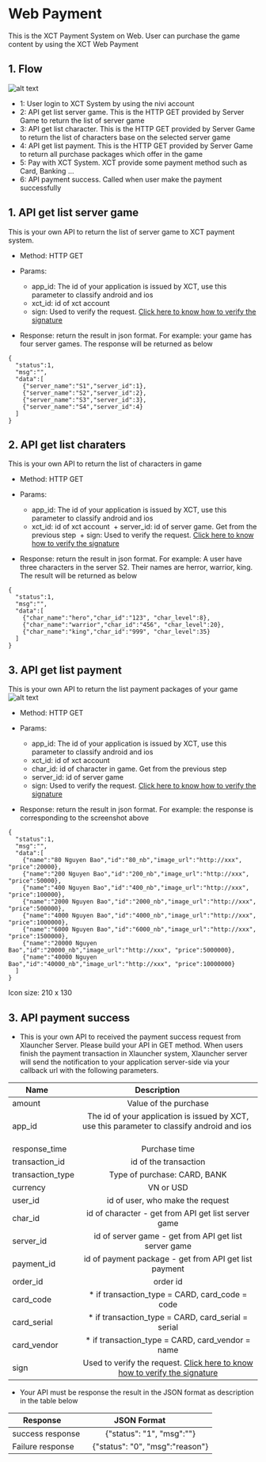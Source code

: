 # Web Payment
This is the XCT Payment System on Web. User can purchase the game content by using the XCT Web Payment
## 1. Flow
![alt text](https://github.com/xctcorporation/ServerIntegration/blob/master/webpayment_flow.jpg)

- 1: User login to XCT System by using the nivi account
- 2: API get list server game. This is the HTTP GET provided by Server Game to return the list of server game 
- 3: API get list character. This is the HTTP GET provided by Server Game to return the list of characters base on the selected server game 
- 4: API get list payment. This is the HTTP GET provided by Server Game to return all purchase packages which offer in the game
- 5: Pay with XCT System. XCT provide some payment method such as Card, Banking ...
- 6: API payment success. Called when user make the payment successfully

## 1. API get list server game
This is your own API to return the list of server game to XCT payment system.
- Method: HTTP GET
- Params: 
  + app_id: The id of your application is issued by XCT, use this parameter to classify android and ios
  + xct_id: id of xct account
  + sign: Used to verify the request. [Click here to know how to verify the signature](https://github.com/xctcorporation/ServerIntegration/blob/master/HowToCreateSignature.md#21-api-get-list-server-game)
  
- Response: return the result in json format. For example: your game has four server games. The response will be returned as below
```
{
  "status":1,
  "msg":"",
  "data":[
    {"server_name":"S1","server_id":1},
    {"server_name":"S2","server_id":2},
    {"server_name":"S3","server_id":3},
    {"server_name":"S4","server_id":4}
  ]
}
```

## 2. API get list charaters
This is your own API to return the list of characters in game
- Method: HTTP GET
- Params: 
  + app_id: The id of your application is issued by XCT, use this parameter to classify android and ios
  + xct_id: id of xct account
  + server_id: id of server game. Get from the previous step
  + sign: Used to verify the request. [Click here to know how to verify the signature](https://github.com/xctcorporation/ServerIntegration/blob/master/HowToCreateSignature.md#22-api-get-list-characters)
  
- Response: return the result in json format. For example: A user have three characters in the server S2. Their names are herror, warrior, king. The result will be returned as below
```
{
  "status":1,
  "msg":"",
  "data":[
    {"char_name":"hero","char_id":"123", "char_level":8},
    {"char_name":"warrior","char_id":"456", "char_level":20},
    {"char_name":"king","char_id":"999", "char_level":35}
  ]
}
```

## 3. API get list payment
This is your own API to return the list payment packages of your game
![alt text](https://github.com/xctcorporation/ServerIntegration/blob/master/payment_packages.png)

- Method: HTTP GET
- Params: 
  + app_id: The id of your application is issued by XCT, use this parameter to classify android and ios
  + xct_id: id of xct account
  + char_id: id of character in game. Get from the previous step
  + server_id: id of server game
  + sign: Used to verify the request. [Click here to know how to verify the signature](https://github.com/xctcorporation/ServerIntegration/blob/master/HowToCreateSignature.md#23-api-get-list-payment)
  
- Response: return the result in json format. For example: the response is corresponding to the screenshot above
```
{
  "status":1,
  "msg":"",
  "data":[
    {"name":"80 Nguyen Bao","id":"80_nb","image_url":"http://xxx", "price":20000},
    {"name":"200 Nguyen Bao","id":"200_nb","image_url":"http://xxx", "price":50000},
    {"name":"400 Nguyen Bao","id":"400_nb","image_url":"http://xxx", "price":100000},
    {"name":"2000 Nguyen Bao","id":"2000_nb","image_url":"http://xxx", "price":500000},
    {"name":"4000 Nguyen Bao","id":"4000_nb","image_url":"http://xxx", "price":1000000},
    {"name":"6000 Nguyen Bao","id":"6000_nb","image_url":"http://xxx", "price":1500000},
    {"name":"20000 Nguyen Bao","id":"20000_nb","image_url":"http://xxx", "price":5000000},
    {"name":"40000 Nguyen Bao","id":"40000_nb","image_url":"http://xxx", "price":10000000}
  ]
}
```
Icon size: 210 x 130

## 3. API payment success
- This is your own API to received the payment success request from Xlauncher Server. Please build your API in GET method. When users finish the payment transaction in Xlauncher system, Xlauncher server will send the notification to your application server-side via your callback url with the following parameters.

| Name        | Description           |
| ------------- |:-------------:|
| amount      | Value of the purchase |
| app_id      | The id of your application is issued by XCT, use this parameter to classify android and ios       |
| response_time | Purchase time|
| transaction_id | id of the transaction|
| transaction_type | Type of purchase: CARD, BANK|
| currency | VN or USD |
| user_id | id of user, who make the request|
| char_id | id of character - get from API get list server game|
| server_id | id of server game - get from API get list server game|
| payment_id | id of payment package - get from API get list payment|
| order_id | order id|
| card_code | * if transaction_type = CARD, card_code = code|
| card_serial | * if transaction_type = CARD, card_serial = serial|
| card_vendor | * if transaction_type = CARD, card_vendor = name|
| sign | Used to verify the request. [Click here to know how to verify the signature](https://github.com/xctcorporation/ServerIntegration/blob/master/HowToCreateSignature.md#24-api-web-payment-callback) |

- Your API must be response the result in the JSON format as description in the table below

| Response        |JSON Format            |
| ------------- |:-------------:|
| success response      | {"status": "1", "msg":""} |
| Failure response      | {"status": "0", "msg":"reason"} |

